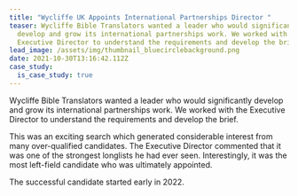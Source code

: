 ```yaml
---
title: "Wycliffe UK Appoints International Partnerships Director "
teaser: Wycliffe Bible Translators wanted a leader who would significantly
  develop and grow its international partnerships work. We worked with the
  Executive Director to understand the requirements and develop the brief.
lead_image: /assets/img/thumbnail_bluecirclebackground.png
date: 2021-10-30T13:16:42.112Z
case_study:
  is_case_study: true
---
```

Wycliffe Bible Translators wanted a leader who would significantly develop and grow its international partnerships work. We worked with the Executive Director to understand the requirements and develop the brief.

This was an exciting search which generated considerable interest from many over-qualified candidates. The Executive Director commented that it was one of the strongest longlists he had ever seen. Interestingly, it was the most left-field candidate who was ultimately appointed.

The successful candidate started early in 2022.